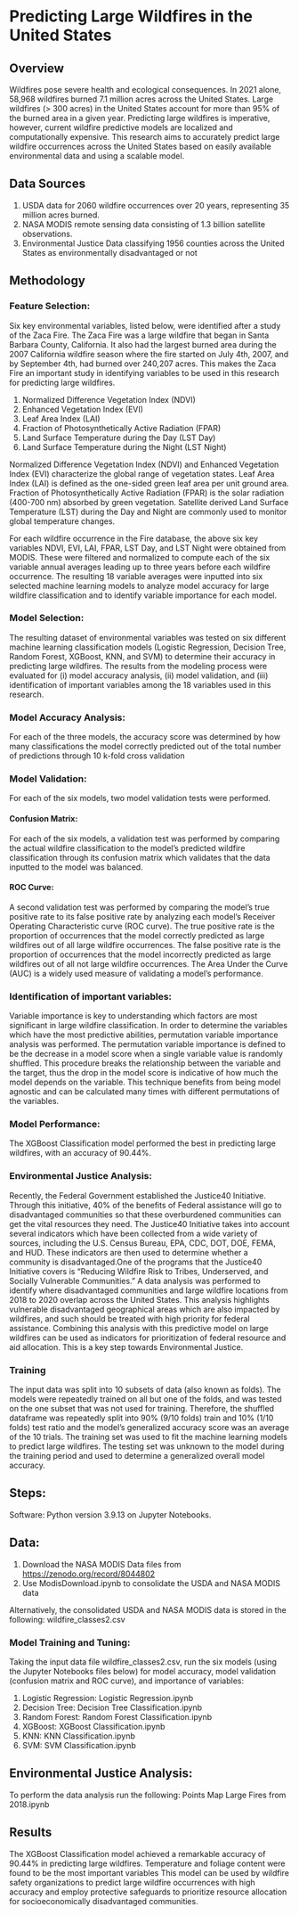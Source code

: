 # Predicting Large Wildfires in the United States

## Overview
Wildfires pose severe health and ecological consequences. In 2021 alone, 58,968 wildfires burned 7.1 million acres across the United States. Large wildfires (> 300 acres) in the United States account for more than 95% of the burned area in a given year. Predicting large wildfires is imperative, however, current wildfire predictive models are localized and computationally expensive. This research aims to accurately predict large wildfire occurrences across the United States based on easily available environmental data and using a scalable model.

## Data Sources
1. USDA data for 2060 wildfire occurrences over 20 years, representing 35 million acres burned.
2. NASA MODIS remote sensing data consisting of 1.3 billion satellite observations.
3. Environmental Justice Data classifying 1956 counties across the United States as environmentally disadvantaged or not

## Methodology
### Feature Selection: 
Six key environmental variables, listed below, were identified after a study of the Zaca Fire. The Zaca Fire was a large wildfire that began in Santa Barbara County, California. It also had the largest burned area during the 2007 California wildfire season where the fire started on July 4th, 2007, and by September 4th, had burned over 240,207 acres. This makes the Zaca Fire an important study in identifying variables to be used in this research for predicting large wildfires.
1. Normalized Difference Vegetation Index (NDVI)
2. Enhanced Vegetation Index (EVI)
3. Leaf Area Index (LAI)
4. Fraction of Photosynthetically Active Radiation (FPAR)
5. Land Surface Temperature during the Day (LST Day)
6. Land Surface Temperature during the Night (LST Night)
	
Normalized Difference Vegetation Index (NDVI) and Enhanced Vegetation Index (EVI) characterize the global range of vegetation states. Leaf Area Index (LAI) is defined as the one-sided green leaf area per unit ground area. Fraction of Photosynthetically Active Radiation (FPAR) is the solar radiation (400-700 nm) absorbed by green vegetation. Satellite derived Land Surface Temperature (LST) during the Day and Night are commonly used to monitor global temperature changes.

For each wildfire occurrence in the Fire database, the above six key variables NDVI, EVI, LAI, FPAR, LST Day, and LST Night were obtained from MODIS. These were filtered and normalized to compute each of the six variable annual averages leading up to three years before each wildfire occurrence. The resulting 18 variable averages were inputted into six selected machine learning models to analyze model accuracy for large wildfire classification and to identify variable importance for each model.

### Model Selection: 
The resulting dataset of environmental variables was tested on six different machine learning classification models (Logistic Regression, Decision Tree, Random Forest, XGBoost, KNN, and SVM) to determine their accuracy in predicting large wildfires. The results from the modeling process were evaluated for (i) model accuracy analysis, (ii) model validation, and (iii) identification of important variables among the 18 variables used in this research.

### Model Accuracy Analysis: 
For each of the three models, the accuracy score was determined by how many classifications the model correctly predicted out of the total number of predictions through 10 k-fold cross validation

### Model Validation: 
For each of the six models, two model validation tests were performed.
#### Confusion Matrix: 
For each of the six models, a validation test was performed by comparing the actual wildfire classification to the model’s predicted wildfire classification through its confusion matrix which validates that the data inputted to the model was balanced. 
#### ROC Curve: 
A second validation test was performed by comparing the model’s true positive rate to its false positive rate by analyzing each model’s Receiver Operating Characteristic curve (ROC curve). The true positive rate is the proportion of occurrences that the model correctly predicted as large wildfires out of all large wildfire occurrences. The false positive rate is the proportion of occurrences that the model incorrectly predicted as large wildfires out of all not large wildfire occurrences. The Area Under the Curve (AUC) is a widely used measure of validating a model’s performance. 

### Identification of important variables: 
Variable importance is key to understanding which factors are most significant in large wildfire classification. In order to determine the variables which have the most predictive abilities, permutation variable importance analysis was performed. The permutation variable importance is defined to be the decrease in a model score when a single variable value is randomly shuffled. This procedure breaks the relationship between the variable and the target, thus the drop in the model score is indicative of how much the model depends on the variable. This technique benefits from being model agnostic and can be calculated many times with different permutations of the variables.

### Model Performance: 
The XGBoost Classification model performed the best in predicting large wildfires, with an accuracy of 90.44%.

### Environmental Justice Analysis: 
Recently, the Federal Government established the Justice40 Initiative. Through this initiative, 40% of the benefits of Federal assistance will go to disadvantaged communities so that these overburdened communities can get the vital resources they need. The Justice40 Initiative takes into account several indicators which have been collected from a wide variety of sources, including the U.S. Census Bureau, EPA, CDC, DOT, DOE, FEMA, and HUD. These indicators are then used to determine whether a community is disadvantaged.One of the  programs that the Justice40 Initiative covers is “Reducing Wildfire Risk to Tribes, Underserved, and Socially Vulnerable Communities.” A data analysis was performed to identify where disadvantaged communities and large wildfire locations from 2018 to 2020 overlap across the United States. This analysis highlights vulnerable disadvantaged geographical areas which are also impacted by wildfires, and such should be treated with high priority for federal assistance. Combining this analysis with this predictive model on large wildfires can be used as indicators for prioritization of federal resource and aid allocation. This is a key step towards Environmental Justice.	

### Training
The input data was split into 10 subsets of data (also known as folds). The models were repeatedly trained on all but one of the folds, and was tested on the one subset that was not used for training. Therefore, the shuffled dataframe was repeatedly split into 90% (9/10 folds) train and 10% (1/10 folds) test ratio and the model’s generalized accuracy score was an average of the 10 trials. The training set was used to fit the machine learning models to predict large wildfires. The testing set was unknown to the model during the training period and used to determine a generalized overall model accuracy.

## Steps:
Software: Python version 3.9.13 on Jupyter Notebooks.

## Data:
1. Download the NASA MODIS Data files from https://zenodo.org/record/8044802
2. Use ModisDownload.ipynb to consolidate the USDA and NASA MODIS data
   
Alternatively, the consolidated USDA and NASA MODIS data is stored in the following: wildfire_classes2.csv

### Model Training and Tuning: 
Taking the input data file wildfire_classes2.csv, run the six models (using the Jupyter Notebooks files below) for model accuracy, model validation (confusion matrix and ROC curve), and importance of variables:

1. Logistic Regression: Logistic Regression.ipynb
2. Decision Tree: Decision Tree Classification.ipynb
3. Random Forest: Random Forest Classification.ipynb
4. XGBoost: XGBoost Classification.ipynb
5. KNN: KNN Classification.ipynb
6. SVM: SVM Classification.ipynb

## Environmental Justice Analysis: 
To perform the data analysis run the following: Points Map Large Fires from 2018.ipynb

## Results
The XGBoost Classification model achieved a remarkable accuracy of 90.44% in predicting large wildfires.
Temperature and foliage content were found to be the most important variables
This model can be used by wildfire safety organizations to predict large wildfire occurrences with high accuracy and employ protective safeguards to prioritize resource allocation for socioeconomically disadvantaged communities.
